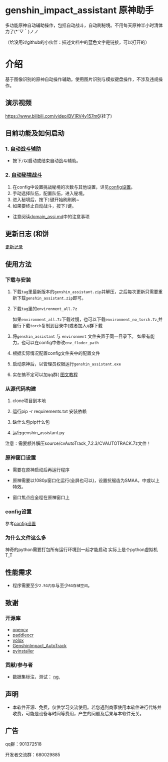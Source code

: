 # genshin_impact_assistant 原神助手

多功能原神自动辅助操作，包括自动战斗，自动刷秘境。不用每天原神半小时清体力了(*´▽｀)ノノ

（给没用过github的小伙伴：描述文档中的蓝色文字是链接，可以打开的）

# 介绍

基于图像识别的原神自动操作辅助。使用图片识别与模拟键盘操作，不涉及违规操作。

## 演示视频

<https://www.bilibili.com/video/BV1RV4y157m6>(挂了)

## 目前功能及如何启动

### 1. [自动战斗辅助](./doc/combat_assi.md)

- 按下`/`以启动或结束自动战斗辅助。

### 2. [自动秘境战斗](./doc/domain_assi.md)

1. 在config中设置挑战秘境的次数与其他设置，详见[config设置](./doc/config.md)。
2. 手动选择队伍，配置队伍，进入秘境。
3. 进入秘境后，按下`]`键开始刷刷刷~
4. 如果要终止自动战斗，按下`]`键。

- 注意阅读[domain_assi.md](./doc/domain_assi.md)中的注意事项

## 更新日志 (和饼

[更新记录](update_note.md)

## 使用方法

### 下载与安装

1. 下载`tag`里最新版本的`genshin_assistant.zip`并解压，之后每次更新只需要重新下载`genshin_assistant.zip`即可。

2. 下载`tag`里的`environment_all.7z`

   如果`environment_all.7z`下载过慢，也可以下载`environment_no_torch.7z`,并自行下载`torch`复制到目录中(或者加入q群下载

3. 将`genshin_assistant` 与 `environment` 文件夹置于同一目录下。 如果有能力，也可以在config中修改`env_floder_path`

4. 根据实际情况配置config文件夹中的配置文件

5. 启动原神后，以管理员权限运行`genshin_assistant.exe`

6. 实在搞不定可以加qq群(
   [图文教程](doc/install.md)

### 从源代码构建

1. clone项目到本地

2. 运行pip -r requirements.txt 安装依赖

3. 缺什么包pip什么包

4. 运行genshin_assistant.py

注意：需要额外解压source/cvAutoTrack_7.2.3/CVAUTOTRACK.7z文件！

### 原神窗口设置

- 需要在原神启动后再运行程序

- 原神需要以1080p窗口化运行(全屏也可以)，设置抗锯齿为SMAA，中或以上特效。

- 窗口焦点应全程在原神窗口上

### config设置

参考[config设置](./doc/config.md)

### 为什么文件这么多

神奇的python需要打包所有运行环境到一起才能启动 实际上是个python虚拟机 T_T

## 性能需求

- 程序需要至少`2.5G内存`与至少`6G存储空间`。

## 致谢

### 开源库

- [opencv](https://github.com/opencv/opencv)
- [paddleocr](https://github.com/PaddlePaddle/PaddleOCR)
- [yolox](https://github.com/Megvii-BaseDetection/YOLOX)
- [GenshinImpact_AutoTrack](https://github.com/GengGode/GenshinImpact_AutoTrack_DLL)
- [pyinstaller](https://github.com/pyinstaller/pyinstaller)

### 贡献/参与者

- 数据集标注，测试： [nɡ.](https://space.bilibili.com/396023811)

## 声明

- 本软件开源、免费，仅供学习交流使用。若您遇到商家使用本软件进行代练并收费，可能是设备与时间等费用，产生的问题及后果与本软件无关。

## 广告

qq群：901372518

开发者交流群：680029885
